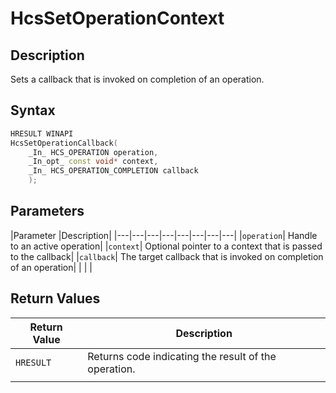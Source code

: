 # HcsSetOperationContext

## Description

Sets a callback that is invoked on completion of an operation.

## Syntax

```cpp
HRESULT WINAPI
HcsSetOperationCallback(
    _In_ HCS_OPERATION operation,
    _In_opt_ const void* context,
    _In_ HCS_OPERATION_COMPLETION callback
    );
```

## Parameters

|Parameter     |Description|
|---|---|---|---|---|---|---|---|
|`operation`| Handle to an active operation|
|`context`| Optional pointer to a context that is passed to the callback|
|`callback`| The target callback that is invoked on completion of an operation|
|    |    |

## Return Values

|Return Value | Description|
|---|---|
|`HRESULT`|Returns code indicating the result of the operation.|
|     |     |
